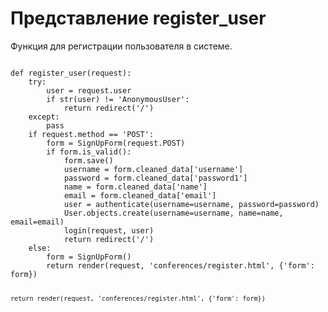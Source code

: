 <h1>Представление register_user</h1>
<p>Функция для регистрации пользователя в системе.</p>
<pre>
<code>
def register_user(request):
    try:
        user = request.user
        if str(user) != 'AnonymousUser':
            return redirect('/')
    except:
        pass
    if request.method == 'POST':
        form = SignUpForm(request.POST)
        if form.is_valid():
            form.save()
            username = form.cleaned_data['username']
            password = form.cleaned_data['password1']
            name = form.cleaned_data['name']
            email = form.cleaned_data['email']
            user = authenticate(username=username, password=password)
            User.objects.create(username=username, name=name, email=email)
            login(request, user)
            return redirect('/')
    else:
        form = SignUpForm()
        return render(request, 'conferences/register.html', {'form': form})

    return render(request, 'conferences/register.html', {'form': form})
</code>
</pre>